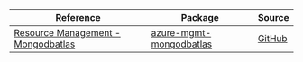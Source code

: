 | Reference | Package | Source |
|---|---|---|
|[Resource Management - Mongodbatlas](mgmt-mongodbatlas-readme.md)|[azure-mgmt-mongodbatlas](https://pypi.org/project/azure-mgmt-mongodbatlas)|[GitHub](https://github.com/Azure/azure-sdk-for-python/blob/main/sdk/mongodbatlas/azure-mgmt-mongodbatlas)|
